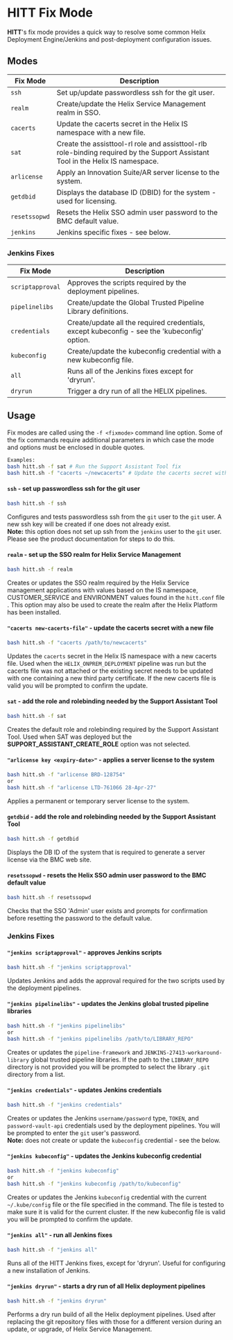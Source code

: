 # HITT Fix Mode #

**HITT**'s fix mode provides a quick way to resolve some common Helix Deployment Engine/Jenkins and post-deployment configuration issues.

## Modes ##

| Fix&nbsp;Mode   | Description                                                                 |
|------------|-----------------------------------------------------------------------------|
| `ssh`    | Set up/update passwordless ssh for the git user. |
| `realm`  | Create/update the Helix Service Management realm in SSO. |
| `cacerts`  | Update the cacerts secret in the Helix IS namespace with a new file. |
| `sat`   | Create the assisttool-rl role and assisttool-rlb role-binding required by the Support Assistant Tool in the Helix IS namespace. |
| `arlicense`   | Apply an Innovation Suite/AR server license to the system. |
| `getdbid`   | Displays the database ID (DBID) for the system - used for licensing. |
| `resetssopwd`   | Resets the Helix SSO admin user password to the BMC default value. |
| `jenkins`  | Jenkins specific fixes - see below. |

### Jenkins Fixes ###
| Fix Mode       | Description                                                                 |
|------------|-----------------------------------------------------------------------------|
| `scriptapproval`  | Approves the scripts required by the deployment pipelines.                     |
| `pipelinelibs`  | Create/update the Global Trusted Pipeline Library definitions.              |
| `credentials`  | Create/update all the required credentials, except kubeconfig - see the 'kubeconfig' option. |
| `kubeconfig`   | Create/update the kubeconfig credential with a new kubeconfig file. |
| `all`   | Runs all of the Jenkins fixes except for 'dryrun'. |
| `dryrun`   | Trigger a dry run of all the HELIX pipelines. |
## Usage ##

Fix modes are called using the `-f <fixmode>` command line option.  Some of the fix commands require additional parameters in which case the mode and options must be enclosed in double quotes.

```bash
Examples:
bash hitt.sh -f sat # Run the Support Assistant Tool fix
bash hitt.sh -f "cacerts ~/newcacerts" # Update the cacerts secret with the ~/newcacerts file
```

#### `ssh` - set up passwordless ssh for the git user
```bash
bash hitt.sh -f ssh
```
Configures and tests passwordless ssh from the `git` user to the `git` user.  A new ssh key will be created if one does not already exist.\
**Note:** this option does not set up ssh from the `jenkins` user to the `git` user.  Please see the product documentation for steps to do this.

#### `realm` - set up the SSO realm for Helix Service Management
```bash
bash hitt.sh -f realm
```
Creates or updates the SSO realm required by the Helix Service management applications with values based on the IS namespace, CUSTOMER_SERVICE and ENVIRONMENT values found in the `hitt.conf` file .  This option may also be used to create the realm after the Helix Platform has been installed.

#### `"cacerts new-cacerts-file"` - update the cacerts secret with a new file
```bash
bash hitt.sh -f "cacerts /path/to/newcacerts"
```
Updates the `cacerts` secret in the Helix IS namespace with a new cacerts file.  Used when the `HELIX_ONPREM_DEPLOYMENT` pipeline was run but the cacerts file was not attached or the existing secret needs to be updated with one containing a new third party certificate.  If the new cacerts file is valid you will be prompted to confirm the update.

#### `sat` - add the role and rolebinding needed by the Support Assistant Tool
```bash
bash hitt.sh -f sat
```
Creates the default role and rolebinding required by the Support Assistant Tool.  Used when SAT was deployed but the **SUPPORT_ASSISTANT_CREATE_ROLE** option was not selected.

#### `"arlicense key <expiry-date>"` - applies a server license to the system
```bash
bash hitt.sh -f "arlicense BRD-128754"
or
bash hitt.sh -f "arlicense LTD-761066 28-Apr-27"
```
Applies a permanent or temporary server license to the system.

#### `getdbid` - add the role and rolebinding needed by the Support Assistant Tool
```bash
bash hitt.sh -f getdbid
```
Displays the DB ID of the system that is required to generate a server license via the BMC web site.

#### `resetssopwd` - resets the Helix SSO admin user password to the BMC default value
```bash
bash hitt.sh -f resetssopwd
```
Checks that the SSO 'Admin' user exists and prompts for confirmation before resetting the password to the default value.

### Jenkins Fixes ###
#### `"jenkins scriptapproval"` - approves Jenkins scripts
```bash
bash hitt.sh -f "jenkins scriptapproval"
```
Updates Jenkins and adds the approval required for the two scripts used by the deployment pipelines.

#### `"jenkins pipelinelibs"` - updates the Jenkins global trusted pipeline libraries
```bash
bash hitt.sh -f "jenkins pipelinelibs"
or
bash hitt.sh -f "jenkins pipelinelibs /path/to/LIBRARY_REPO"
```
Creates or updates the `pipeline-framework` and `JENKINS-27413-workaround-library` global trusted pipeline libraries.  If the path to the `LIBRARY_REPO` directory is not provided you will be prompted to select the library `.git` directory from a list.

#### `"jenkins credentials"` - updates Jenkins credentials
```bash
bash hitt.sh -f "jenkins credentials"
```
Creates or updates the Jenkins `username/password` type, `TOKEN`, and `password-vault-api` credentials used by the deployment pipelines.  You will be prompted to enter the `git` user's password.\
**Note:** does not create or update the `kubeconfig` credential - see the below.

#### `"jenkins kubeconfig"` - updates the Jenkins kubeconfig credential
```bash
bash hitt.sh -f "jenkins kubeconfig"
or
bash hitt.sh -f "jenkins kubeconfig /path/to/kubeconfig"
```
Creates or updates the Jenkins `kubeconfig` credential with the current `~/.kube/config` file or the file specified in the command.  The file is tested to make sure it is valid for the current cluster. If the new kubeconfig file is valid you will be prompted to confirm the update.

#### `"jenkins all"` - run all Jenkins fixes
```bash
bash hitt.sh -f "jenkins all"
```
Runs all of the HITT Jenkins fixes, except for 'dryrun'. Useful for configuring a new installation of Jenkins.

#### `"jenkins dryrun"` - starts a dry run of all Helix deployment pipelines
```bash
bash hitt.sh -f "jenkins dryrun"
```
Performs a dry run build of all the Helix deployment pipelines.  Used after replacing the git repository files with those for a different version during an update, or upgrade, of Helix Service Management.
